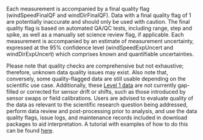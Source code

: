 Each measurement is accompanied by a final quality flag (windSpeedFinalQF and windDirFinalQF). Data with a final quality flag of 1 are potentially inaccurate and should only be used with caution. The final quality flag is based on automated QA/QC tests, including range, step and spike, as well as a manually set science review flag, if applicable. Each measurement is accompanied by an estimate of measurement uncertainty, expressed at the 95% confidence level (windSpeedExpUncert and windDirExpUncert) which comprises known and quantifiable uncertainties.

Please note that quality checks are comprehensive but not exhaustive; therefore, unknown data quality issues may exist. Also note that, conversely, some quality-flagged data are still usable depending on the scientific use case. Additionally, these [Level 1 data](https://www.neonscience.org/data-samples/data-management/data-processing) are not currently gap-filled or corrected for sensor drift or shifts, such as those introduced by sensor swaps or field calibrations. Users are advised to evaluate quality of the data as relevant to the scientific research question being addressed, perform data review and post-processing prior to analysis, and use the data quality flags, issue logs, and maintenance records included in download packages to aid interpretation. A tutorial with examples of how to do this can be found [here](https://www.neonscience.org/resources/learning-hub/tutorials/clean-neon-ais-data).
